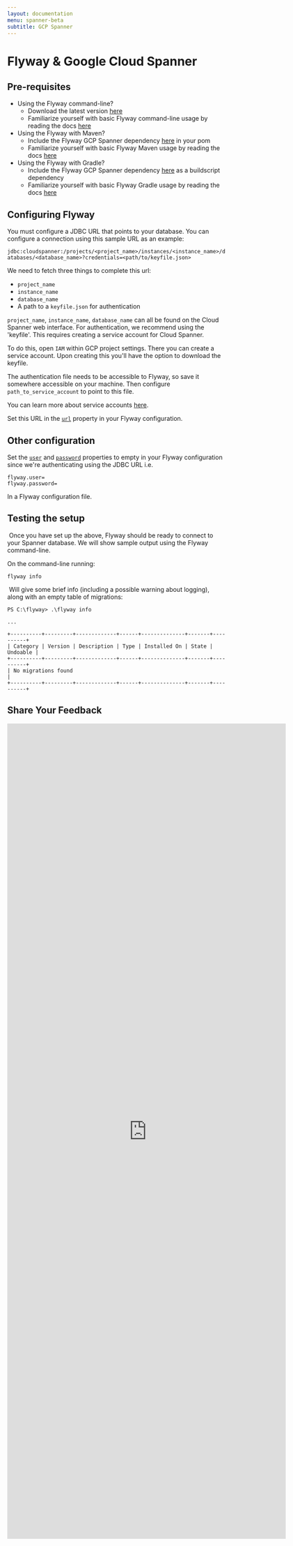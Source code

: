 ```yaml
---
layout: documentation
menu: spanner-beta
subtitle: GCP Spanner
---
```

# Flyway & Google Cloud Spanner

## Pre-requisites
- Using the Flyway command-line?
  - Download the latest version [here](/download/community)
  - Familiarize yourself with basic Flyway command-line usage by reading the docs [here](/documentation/usage/commandline/)
- Using the Flyway with Maven?
  - Include the Flyway GCP Spanner dependency [here](https://search.maven.org/artifact/org.flywaydb/flyway-gcp-spanner/7.11.0-beta/jar) in your pom
  - Familiarize yourself with basic Flyway Maven usage by reading the docs [here](/documentation/usage/maven/)
- Using the Flyway with Gradle?
  - Include the Flyway GCP Spanner dependency [here](https://search.maven.org/artifact/org.flywaydb/flyway-gcp-spanner/7.11.0-beta/jar) as a buildscript dependency
  - Familiarize yourself with basic Flyway Gradle usage by reading the docs [here](/documentation/usage/gradle/)

## Configuring Flyway

You must configure a JDBC URL that points to your database. You can configure a connection using this sample URL as an example:

`jdbc:cloudspanner:/projects/<project_name>/instances/<instance_name>/databases/<database_name>?credentials=<path/to/keyfile.json>`

We need to fetch three things to complete this url:
​
- `project_name`
- `instance_name`
- `database_name`
- A path to a `keyfile.json` for authentication

`project_name`, `instance_name`, `database_name` can all be found on the Cloud Spanner web interface. For authentication, we recommend using the 'keyfile'. This requires creating a service account for Cloud Spanner.

To do this, open `IAM` within GCP project settings. There you can create a service account. Upon creating this you'll have the option to download the keyfile.

The authentication file needs to be accessible to Flyway, so save it somewhere accessible on your machine. Then configure `path_to_service_account` to point to this file.

You can learn more about service accounts [here](https://cloud.google.com/iam/docs/service-accounts).

Set this URL in the [`url`](/documentation/configuration/parameters/url) property in your Flyway configuration.
​
## Other configuration

Set the [`user`](/documentation/configuration/parameters/user) and [`password`](/documentation/configuration/parameters/password) properties to empty in your Flyway configuration since we're authenticating using the JDBC URL i.e.

```
flyway.user=
flyway.password=
```

In a Flyway configuration file.

## Testing the setup
​
Once you have set up the above, Flyway should be ready to connect to your Spanner database. We will show sample output using the Flyway command-line.

On the command-line running:

```
flyway info
```
​
Will give some brief info (including a possible warning about logging), along with an empty table of migrations:

```
PS C:\flyway> .\flyway info

...

+----------+---------+-------------+------+--------------+-------+----------+
| Category | Version | Description | Type | Installed On | State | Undoable |
+----------+---------+-------------+------+--------------+-------+----------+
| No migrations found                                                       |
+----------+---------+-------------+------+--------------+-------+----------+
```

## Share Your Feedback

<iframe src="https://docs.google.com/forms/d/e/1FAIpQLSep6p4N-okfCVYi7KmJhDbkfQpT6xovVcA0Lxq50BaLzFjaSg/viewform?embedded=true" width="640" height="1869" frameborder="0" marginheight="0" marginwidth="0">Loading…</iframe>
